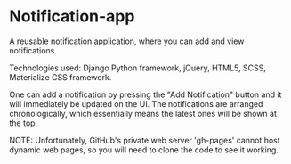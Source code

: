 # Notification-app
A reusable notification application, where you can add and view notifications.


Technologies used: Django Python framework, jQuery, HTML5, SCSS, Materialize CSS framework.

One can add a notification by pressing the "Add Notification" button and it will immediately be updated on the UI. The notifications are arranged chronologically, which essentially means the latest ones will be shown at the top.


NOTE: Unfortunately, GitHub's private web server 'gh-pages' cannot host dynamic web pages, so you will need to clone the code to see it working.
